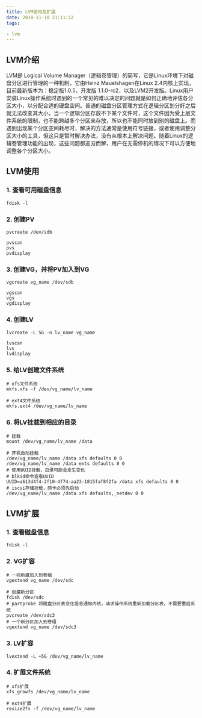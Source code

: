 ```yaml
---
title: LVM使用及扩展
date: 2018-11-10 21:11:12
tags: 

- lvm
---
```


## LVM介绍

LVM是 Logical Volume Manager（逻辑卷管理）的简写，它是Linux环境下对磁盘分区进行管理的一种机制，它由Heinz Mauelshagen在Linux 2.4内核上实现，目前最新版本为：稳定版1.0.5，开发版 1.1.0-rc2，以及LVM2开发版。Linux用户安装Linux操作系统时遇到的一个常见的难以决定的问题就是如何正确地评估各分区大小，以分配合适的硬盘空间。普通的磁盘分区管理方式在逻辑分区划分好之后就无法改变其大小，当一个逻辑分区存放不下某个文件时，这个文件因为受上层文件系统的限制，也不能跨越多个分区来存放，所以也不能同时放到别的磁盘上。而遇到出现某个分区空间耗尽时，解决的方法通常是使用符号链接，或者使用调整分区大小的工具，但这只是暂时解决办法，没有从根本上解决问题。随着Linux的逻辑卷管理功能的出现，这些问题都迎刃而解，用户在无需停机的情况下可以方便地调整各个分区大小。



## LVM使用

### 1. 查看可用磁盘信息

```shell
fdisk -l
```

### 2. 创建PV

```shell
pvcreate /dev/sdb

pvscan
pvs
pvdisplay
```

### 3. 创建VG，并将PV加入到VG

```shell
vgcreate vg_name /dev/sdb

vgscan
vgs
vgdisplay
```

### 4. 创建LV

```shell
lvcreate -L 5G -n lv_name vg_name

lvscan
lvs
lvdisplay
```

### 5. 给LV创建文件系统

```shell
# xfs文件系统
mkfs.xfs -f /dev/vg_name/lv_name

# ext4文件系统
mkfs.ext4 /dev/vg_name/lv_name
```

### 6. 将LV挂载到相应的目录

```shell
# 挂载
mount /dev/vg_name/lv_name /data

# 开机自动挂载
/dev/vg_name/lv_name /data xfs defaults 0 0
/dev/vg_name/lv_name /data exts defaults 0 0
# 使用UUID挂载，目录可能会发生变化
# blkid命令查看UUID
UUID=a613d4f4-2f10-4f74-aa23-1815faf8f2fa /data xfs defaults 0 0
# iscsi存储挂载，网卡必须先启动
/dev/vg_name/lv_name /data xfs defaults,_netdev 0 0

```



## LVM扩展

### 1. 查看磁盘信息

```shell
fdisk -l
```

### 2. VG扩容

```shell
# 一块新盘加入到卷组
vgextend vg_name /dev/sdc

# 创建新分区
fdisk /dev/sdc
# partprobe 将磁盘分区表变化信息通知内核，请求操作系统重新加载分区表，不需要重启系统
pvcreate /dev/sdc3
# 一个新分区加入到卷组
vgextend vg_name /dev/sdc3

```

### 3. LV扩容

```
lvextend -L +5G /dev/vg_name/lv_name
```

### 4. 扩展文件系统

```shell
# xfs扩展
xfs_growfs /dev/vg_name/lv_name

# ext4扩展
resize2fs -f /dev/vg_name/lv_name
```

